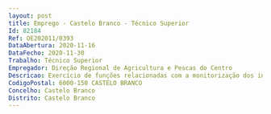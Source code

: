 ```yaml
--- 
layout: post
title: Emprego - Castelo Branco - Técnico Superior
Id: 82184
Ref: OE202011/0393
DataAbertura: 2020-11-16
DataFecho: 2020-11-30
Trabalho: Técnico Superior
Empregador: Direção Regional de Agricultura e Pescas do Centro
Descricao: Exercício de funções relacionadas com a monitorização dos instrumentos de gestão da DRAP Centro, elaboração e acompanhamento de planos de melhorias, acompanhamento do sistema de controlo interno e apoio ao sistema de informação agrária.
CodigoPostal: 6000-150 CASTELO BRANCO
Concelho: Castelo Branco
Distrito: Castelo Branco
--- 
```

